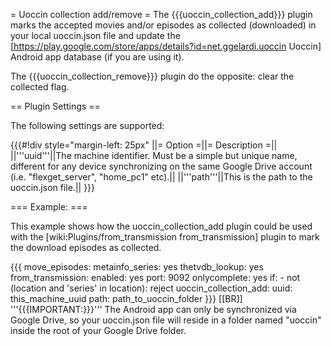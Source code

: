 = Uoccin collection add/remove =
The {{{uoccin_collection_add}}} plugin marks the accepted movies and/or episodes as collected (downloaded) in your local uoccin.json file and update the [https://play.google.com/store/apps/details?id=net.ggelardi.uoccin Uoccin] Android app database (if you are using it).

The {{{uoccin_collection_remove}}} plugin do the opposite: clear the collected flag.

== Plugin Settings ==

The following settings are supported:

{{{#!div style="margin-left: 25px"
||= Option =||= Description =||
||'''uuid'''||The machine identifier. Must be a simple but unique name, different for any device synchronizing on the same Google Drive account (i.e. "flexget_server", "home_pc1" etc).||
||'''path'''||This is the path to the uoccin.json file.||
}}}

=== Example: ===

This example shows how the uoccin_collection_add plugin could be used with the [wiki:Plugins/from_transmission from_transmission] plugin to mark the download episodes as collected.

{{{
  move_episodes:
    metainfo_series: yes
    thetvdb_lookup: yes
    from_transmission:
      enabled: yes
      port: 9092
      onlycomplete: yes
    if:
      - not (location and 'series' in location): reject
    uoccin_collection_add:
      uuid: this_machine_uuid
      path: path_to_uoccin_folder
}}}
[[BR]]
'''{{{IMPORTANT:}}}''' The Android app can only be synchronized via Google Drive, so your uoccin.json file will reside in a folder named "uoccin" inside the root of your Google Drive folder.